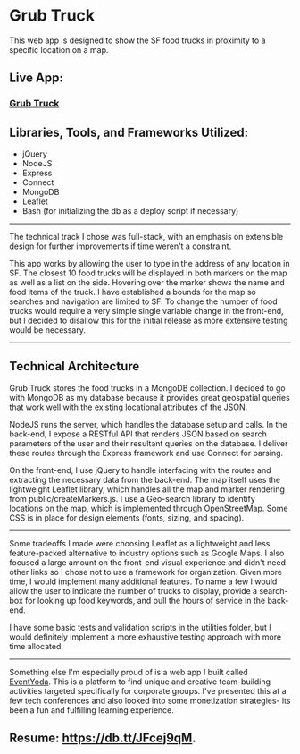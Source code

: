 # Grub Truck

This web app is designed to show the SF food trucks in proximity to a specific location on a map. 

## Live App:

### [Grub Truck](http://grub-truck.rhcloud.com/)

## Libraries, Tools, and Frameworks Utilized:

- jQuery
- NodeJS
- Express
- Connect
- MongoDB
- Leaflet
- Bash (for initializing the db as a deploy script if necessary)

---

The technical track I chose was full-stack, with an emphasis on extensible design for further improvements if time weren't a constraint. 

This app works by allowing the user to type in the address of any location in SF. The closest 10 food trucks will be displayed in both markers on the map as well as a list on the side. Hovering over the marker shows the name and food items of the truck. I have established a bounds for the map so searches and navigation are limited to SF. To change the number of food trucks would require a very simple single variable change in the front-end, but I decided to disallow this for the initial release as more extensive testing would be necessary.

---

## Technical Architecture

Grub Truck stores the food trucks in a MongoDB collection. I decided to go with MongoDB as my database because it provides great geospatial queries that work well with the existing locational attributes of the JSON. 

NodeJS runs the server, which handles the database setup and calls. In the back-end, I expose a RESTful API that renders JSON based on search parameters of the user and their resultant queries on the database. I deliver these routes through the Express framework and use Connect for parsing. 

On the front-end, I use jQuery to handle interfacing with the routes and extracting the necessary data from the back-end. The map itself uses the lightweight Leaflet library, which handles all the map and marker rendering from public/createMarkers.js. I use a Geo-search library to identify locations on the map, which is implemented through OpenStreetMap. Some CSS is in place for design elements (fonts, sizing, and spacing).

---

Some tradeoffs I made were choosing Leaflet as a lightweight and less feature-packed alternative to industry options such as Google Maps. I also focused a large amount on the front-end visual experience and didn't need other links so I chose not to use a framework for organization.
Given more time, I would implement many additional features. To name a few I would allow the user to indicate the number of trucks to display, provide a search-box for looking up food keywords, and pull the hours of service in the back-end.

I have some basic tests and validation scripts in the utilities folder, but I would definitely implement a more exhaustive testing approach with more time allocated.

---

Something else I'm especially proud of is a web app I built called [EventYoda](https://eventyoda.com/). This is a platform to find unique and creative team-building activities targeted specifically for corporate groups. I've presented this at a few tech conferences and also looked into some monetization strategies- its been a fun and fulfilling learning experience.

## Resume: https://db.tt/JFcej9qM.
